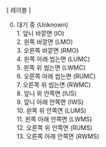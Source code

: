 [ 레이블 ]

0. 대기 중 (Unknown)
<br>1. 앞니 바깥면 (IO)
<br>2. 왼쪽 바깥면 (LMO)
<br>3. 오른쪽 바깥면 (RMO)
<br>4. 왼쪽 아래 씹는면 (LUMC)
<br>5. 왼쪽 위 씹는면 (LWMC)
<br>6. 오른쪽 아래 씹는면 (RUMC)
<br>7. 오른쪽 위 씹는면 (RWMC)
<br>8. 앞니 위 안쪽면 (IUS)
<br>9. 앞니 아래 안쪽면 (IWS)
<br>10. 왼쪽 위 안쪽면 (LUMS)
<br>11. 왼쪽 아래 안쪽면 (LWMS)
<br>12. 오른쪽 위 안쪽면 (RUMS)
<br>13. 오른쪽 아래 안쪽면 (RWMS)
